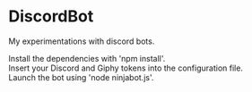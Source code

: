 # DiscordBot
My experimentations with discord bots.

Install the dependencies with 'npm install'.<br>
Insert your Discord and Giphy tokens into the configuration file.<br>
Launch the bot using 'node ninjabot.js'.<br>
